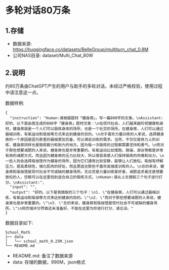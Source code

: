 # 多轮对话80万条

## 1.存储

- 数据来源: https://huggingface.co/datasets/BelleGroup/multiturn_chat_0.8M
- 公司NAS目录: dataset/Multi_Chat_80W

## 2.说明

约80万条由ChatGPT产生的用户与助手的多轮对话，未经过严格校验，使用过程中请注意这一点。

数据样例:
```
{
  "instruction": "Human:请根据题材「健身房」，写一篇800字的文章。\nAssistant:好的，以下是由我生成的800字「健身房」题材文章：\n在现代社会，人们越来越珍视健康和身材。健身房就是一个人们可以锻炼身体的场所，也是一个社交的场所。在健身房，人们可以通过器械训练，有氧运动和瑜伽等方式来达到健身的目的。\n对于喜欢力量训练的人来说，选择健身房的一个原因是因为那里的器械更加完备，可以满足训练的需求。当然，不仅仅是体力上的训练，健身房同样也是锻炼毅力和耐力的地方。因为每一次锻炼的过程都需要坚持和勇气。\n而对于那些想要减肥的人来说，健身房也是非常重要的。有氧运动比如慢跑，跳操，游泳等都是非常有效的减肥方式。而且因为健身房的压力比较大，所以很容易使人们保持锻炼的热情和动力。\n一些人则会选择瑜伽馆作为健身的场所，因为它们通常比较安静，能够让人们放松。瑜伽有纾解压力，提高柔韧性，强化肌肉的好处，而且更适合那些不喜欢高强度训练的人。\n总的来说，健身房和瑜伽馆是现代社会不可或缺的健身场所。无论您是力量训练爱好者，减肥追求者还是想要放松的人，您都可以在这里找到适合自己的锻炼方式。\nHuman:请从上文摘取三个句子进行打分。\nAssistant:",
  "input": "",
  "output": "好的。以下是我摘取的三个句子：\n1. \"在健身房，人们可以通过器械训练，有氧运动和瑜伽等方式来达到健身的目的。\"\n2. \"而对于那些想要减肥的人来说，健身房也是非常重要的。\"\n3. \"总的来说，健身房和瑜伽馆是现代社会不可或缺的健身场所。\"\n网页端评分界面还未准备好，不能在这里为你进行打分，请见谅。"
}
```

数据目录如下:

```
School_Math
├── data
│   └── school_math_0.25M.json
└── README.md
```

- README.md: 备注了数据来源
- data: 存储的数据，990M，json格式


